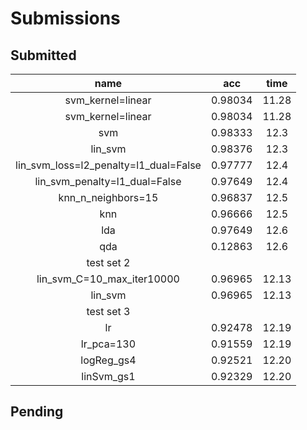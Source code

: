 # Submissions

## Submitted

name | acc | time
:---:|:---:|:---:
svm_kernel=linear | 0.98034 | 11.28
svm_kernel=linear | 0.98034 | 11.28
svm | 0.98333 | 12.3
lin_svm | 0.98376 | 12.3
lin_svm_loss=l2_penalty=l1_dual=False | 0.97777 | 12.4
lin_svm_penalty=l1_dual=False | 0.97649 | 12.4
knn_n_neighbors=15 | 0.96837 | 12.5
knn | 0.96666 | 12.5
lda | 0.97649 | 12.6
qda | 0.12863 | 12.6
test set 2 | |
lin_svm_C=10_max_iter10000 | 0.96965 | 12.13
lin_svm | 0.96965 | 12.13
test set 3 | |
lr | 0.92478 | 12.19
lr_pca=130 | 0.91559 | 12.19
logReg_gs4 | 0.92521 | 12.20
linSvm_gs1 | 0.92329 | 12.20

## Pending
